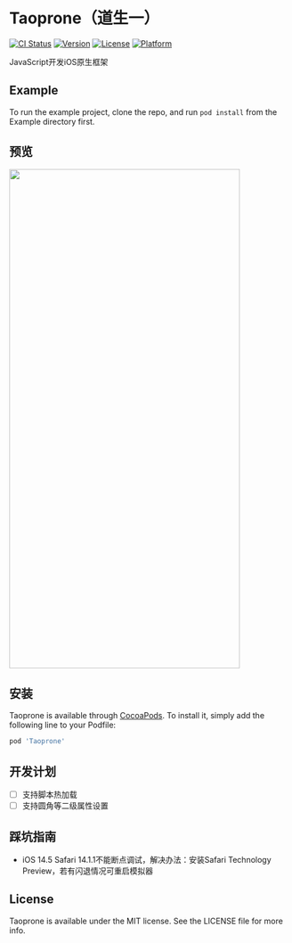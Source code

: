 # Taoprone（道生一）

[![CI Status](https://img.shields.io/travis/rakeyang/Taoprone.svg?style=flat)](https://travis-ci.org/rakeyang/Taoprone)
[![Version](https://img.shields.io/cocoapods/v/Taoprone.svg?style=flat)](https://cocoapods.org/pods/Taoprone)
[![License](https://img.shields.io/cocoapods/l/Taoprone.svg?style=flat)](https://cocoapods.org/pods/Taoprone)
[![Platform](https://img.shields.io/cocoapods/p/Taoprone.svg?style=flat)](https://cocoapods.org/pods/Taoprone)

JavaScript开发iOS原生框架

## Example

To run the example project, clone the repo, and run `pod install` from the Example directory first.

## 预览

<img width="414" height="896" src="https://user-images.githubusercontent.com/8289395/68991560-041a3180-089b-11ea-9500-5d279748515d.png"/>


## 安装

Taoprone is available through [CocoaPods](https://cocoapods.org). To install
it, simply add the following line to your Podfile:

```ruby
pod 'Taoprone'
```

## 开发计划

- [ ] 支持脚本热加载
- [ ] 支持圆角等二级属性设置

## 踩坑指南

- iOS 14.5 Safari 14.1.1不能断点调试，解决办法：安装Safari Technology Preview，若有闪退情况可重启模拟器

## License

Taoprone is available under the MIT license. See the LICENSE file for more info.
